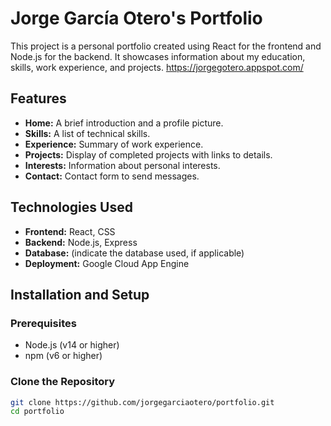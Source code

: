 # Jorge García Otero's Portfolio

This project is a personal portfolio created using React for the frontend and Node.js for the backend. It showcases information about my education, skills, work experience, and projects.
https://jorgegotero.appspot.com/

## Features

- **Home:** A brief introduction and a profile picture.
- **Skills:** A list of technical skills.
- **Experience:** Summary of work experience.
- **Projects:** Display of completed projects with links to details.
- **Interests:** Information about personal interests.
- **Contact:** Contact form to send messages.

## Technologies Used

- **Frontend:** React, CSS
- **Backend:** Node.js, Express
- **Database:** (indicate the database used, if applicable)
- **Deployment:** Google Cloud App Engine

## Installation and Setup

### Prerequisites

- Node.js (v14 or higher)
- npm (v6 or higher)

### Clone the Repository

```bash
git clone https://github.com/jorgegarciaotero/portfolio.git
cd portfolio
